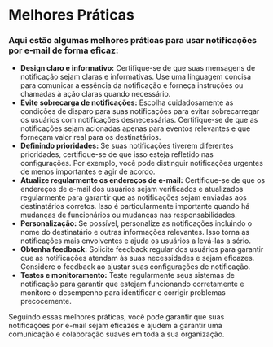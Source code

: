 # Melhores Práticas

### Aqui estão algumas melhores práticas para usar notificações por e-mail de forma eficaz:

* **Design claro e informativo:** Certifique-se de que suas mensagens de notificação sejam claras e informativas. Use uma linguagem concisa para comunicar a essência da notificação e forneça instruções ou chamadas à ação claras quando necessário.
* **Evite sobrecarga de notificações:** Escolha cuidadosamente as condições de disparo para suas notificações para evitar sobrecarregar os usuários com notificações desnecessárias. Certifique-se de que as notificações sejam acionadas apenas para eventos relevantes e que forneçam valor real para os destinatários.
* **Definindo prioridades:** Se suas notificações tiverem diferentes prioridades, certifique-se de que isso esteja refletido nas configurações. Por exemplo, você pode distinguir notificações urgentes de menos importantes e agir de acordo.
* **Atualize regularmente os endereços de e-mail:** Certifique-se de que os endereços de e-mail dos usuários sejam verificados e atualizados regularmente para garantir que as notificações sejam enviadas aos destinatários corretos. Isso é particularmente importante quando há mudanças de funcionários ou mudanças nas responsabilidades.
* **Personalização:** Se possível, personalize as notificações incluindo o nome do destinatário e outras informações relevantes. Isso torna as notificações mais envolventes e ajuda os usuários a levá-las a sério.
* **Obtenha feedback:** Solicite feedback regular dos usuários para garantir que as notificações atendam às suas necessidades e sejam eficazes. Considere o feedback ao ajustar suas configurações de notificação.
* **Testes e monitoramento:** Teste regularmente seus sistemas de notificação para garantir que estejam funcionando corretamente e monitore o desempenho para identificar e corrigir problemas precocemente.

Seguindo essas melhores práticas, você pode garantir que suas notificações por e-mail sejam eficazes e ajudem a garantir uma comunicação e colaboração suaves em toda a sua organização.
